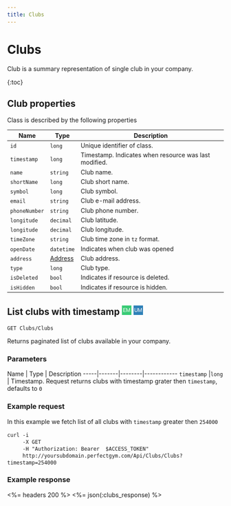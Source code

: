 ```yaml
---
title: Clubs
---
```


# Clubs

Club is a summary representation of single club in your company.

{:toc}


## <a name="properties"></a>Club properties

Class is described by the following properties

Name            | Type          		| Description
----------------|-----------------------|-------------------------------------
`id`            |`long`         		| Unique identifier of class.
`timestamp`    	|`long`     			| Timestamp. Indicates when resource was last modified.
`name`          |`string`       		| Club name.
`shortName`     |`long`         		| Club short name.
`symbol`        |`long`         		| Club symbol.
`email`         |`string`   			| Club e-mail address.
`phoneNumber`   |`string`   			| Club phone number.
`longitude`     |`decimal`  			| Club latitude.
`longitude`     |`decimal`  			| Club longitude.
`timeZone`		|`string`				| Club time zone in `tz` format.
`openDate`		|`datetime`				| Indicates when club was opened
`address`       |[Address][Address]   	| Club address.
`type`          |`long`         		| Club type.
`isDeleted`     |`bool`         		| Indicates if resource is deleted.
`isHidden`      |`bool`					| Indicates if resource is hidden.




## List clubs with timestamp ![alt text][EM] ![alt text][UM]

    GET Clubs/Clubs

Returns paginated list of clubs available in your company.


### Parameters

Name         | Type   | Description
-----|-------|--------|------------
`timestamp`  |`long`  | Timestamp. Request returns clubs with timestamp grater then `timestamp`, defaults to `0`


### Example request

In this example we fetch list of all clubs with `timestamp` greater then `254000`

``` command-line
curl -i 
     -X GET 
     -H "Authorization: Bearer  $ACCESS_TOKEN"  
     http://yoursubdomain.perfectgym.com/Api/Clubs/Clubs?timestamp=254000
```


### Example response

<%= headers 200 %>
<%= json(:clubs_response) %>


[EM]: /assets/images/employee.png "Employee mode"
[UM]: /assets/images/user.png "User mode"

[Address]: /appendix/datatypes/address